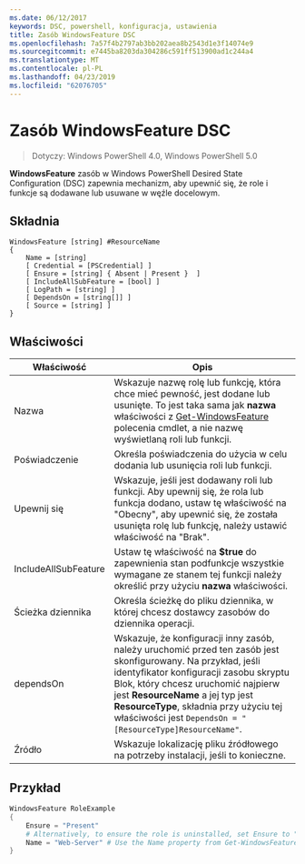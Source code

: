 ```yaml
---
ms.date: 06/12/2017
keywords: DSC, powershell, konfiguracja, ustawienia
title: Zasób WindowsFeature DSC
ms.openlocfilehash: 7a57f4b2797ab3bb202aea8b2543d1e3f14074e9
ms.sourcegitcommit: e7445ba8203da304286c591ff513900ad1c244a4
ms.translationtype: MT
ms.contentlocale: pl-PL
ms.lasthandoff: 04/23/2019
ms.locfileid: "62076705"
---
```

# <a name="dsc-windowsfeature-resource"></a>Zasób WindowsFeature DSC

> Dotyczy: Windows PowerShell 4.0, Windows PowerShell 5.0

**WindowsFeature** zasób w Windows PowerShell Desired State Configuration (DSC) zapewnia mechanizm, aby upewnić się, że role i funkcje są dodawane lub usuwane w węźle docelowym.

## <a name="syntax"></a>Składnia

```
WindowsFeature [string] #ResourceName
{
    Name = [string]
    [ Credential = [PSCredential] ]
    [ Ensure = [string] { Absent | Present }  ]
    [ IncludeAllSubFeature = [bool] ]
    [ LogPath = [string] ]
    [ DependsOn = [string[]] ]
    [ Source = [string] ]
}
```

## <a name="properties"></a>Właściwości

|  Właściwość  |  Opis   |
|---|---|
| Nazwa| Wskazuje nazwę rolę lub funkcję, która chce mieć pewność, jest dodane lub usunięte. To jest taka sama jak __nazwa__ właściwości z [Get-WindowsFeature](/powershell/module/servermanager/Get-WindowsFeature) polecenia cmdlet, a nie nazwę wyświetlaną roli lub funkcji.|
| Poświadczenie| Określa poświadczenia do użycia w celu dodania lub usunięcia roli lub funkcji.|
| Upewnij się| Wskazuje, jeśli jest dodawany roli lub funkcji. Aby upewnij się, że rola lub funkcja dodano, ustaw tę właściwość na "Obecny", aby upewnić się, że została usunięta rolę lub funkcję, należy ustawić właściwość na "Brak".|
| IncludeAllSubFeature| Ustaw tę właściwość na __$true__ do zapewnienia stan podfunkcje wszystkie wymagane ze stanem tej funkcji należy określić przy użyciu __nazwa__ właściwości.|
| Ścieżka dziennika| Określa ścieżkę do pliku dziennika, w której chcesz dostawcy zasobów do dziennika operacji.|
| dependsOn| Wskazuje, że konfiguracji inny zasób, należy uruchomić przed ten zasób jest skonfigurowany. Na przykład, jeśli identyfikator konfiguracji zasobu skryptu Blok, który chcesz uruchomić najpierw jest __ResourceName__ a jej typ jest __ResourceType__, składnia przy użyciu tej właściwości jest `DependsOn = "[ResourceType]ResourceName"`.|
| Źródło| Wskazuje lokalizację pliku źródłowego na potrzeby instalacji, jeśli to konieczne.|

## <a name="example"></a>Przykład
```powershell
WindowsFeature RoleExample
{
    Ensure = "Present"
    # Alternatively, to ensure the role is uninstalled, set Ensure to "Absent"
    Name = "Web-Server" # Use the Name property from Get-WindowsFeature
}
```